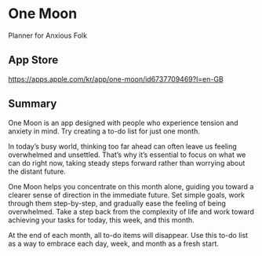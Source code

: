 # One Moon

Planner for Anxious Folk

## App Store

https://apps.apple.com/kr/app/one-moon/id6737709469?l=en-GB

## Summary

One Moon is an app designed with people who experience tension and anxiety in mind. Try creating a
to-do list for just one month.

In today’s busy world, thinking too far ahead can often leave us feeling overwhelmed and unsettled.
That’s why it’s essential to focus on what we can do right now, taking steady steps forward rather
than worrying about the distant future.

One Moon helps you concentrate on this month alone, guiding you toward a clearer sense of direction
in the immediate future. Set simple goals, work through them step-by-step, and gradually ease the
feeling of being overwhelmed. Take a step back from the complexity of life and work toward achieving
your tasks for today, this week, and this month.

At the end of each month, all to-do items will disappear. Use this to-do list as a way to embrace
each day, week, and month as a fresh start.
